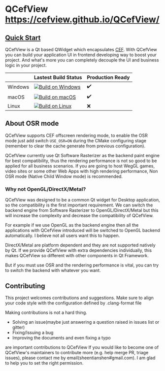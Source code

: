 # QCefView https://cefview.github.io/QCefView/

## [Quick Start](https://cefview.github.io/QCefView/)


QCefView is a Qt based QWidget which encapsulates [CEF](https://bitbucket.org/chromiumembedded/cef). With QCefView you can build your application UI in frontend developing way to boost your project. And what's more you can completely decouple the UI and business logic in your project.

|   |  Lastest Build Status  | Production Ready  |
|---|---|---|
| Windows | [![Build on Windows](https://github.com/CefView/QCefView/actions/workflows/build-windows.yml/badge.svg)](https://github.com/CefView/QCefView/actions/workflows/build-windows.yml) | :heavy_check_mark: |
| macOS | [![Build on macOS](https://github.com/CefView/QCefView/actions/workflows/build-macos.yml/badge.svg)](https://github.com/CefView/QCefView/actions/workflows/build-macos.yml) | :heavy_check_mark: |
| Linux | [![Build on Linux](https://github.com/CefView/QCefView/actions/workflows/build-linux.yml/badge.svg)](https://github.com/CefView/QCefView/actions/workflows/build-linux.yml) | :x: |


## About OSR mode

QCefView supports CEF offscreen rendering mode, to enable the OSR mode just add switch `USE_OSR=ON` during the CMake configuring stage (remember to clear the cache generate from previous configuration).

QCefView currently use Qt Software Rasterizer as the backend paint engine for best compatibility, thus the rendering performance is not so good to be applied for all business scenarios. If you are going to host WegGL games, video sites or some other Web Apps with high rendering performance, Non OSR mode (Native Child Window mode) is recommended.

### Why not OpenGL/DirectX/Metal?

QCefView was designed to be a common Qt widget for Desktop application, so the compatibility is the first important requirement. We can switch the backend engine from Software Rasterizer to OpenGL/DirectX/Metal but this will increase the complexity and decrease the compatibility of QCefView. 

For example if we use OpenGL as the backend engine then all the applications with QCefView introduced will be switched to OpenGL backend automatically. I believe not all users want this to happen. 

DirectX/Metal are platform dependent and they are not supported natively by Qt. If we provide QCefView with extra dependencies individually, this makes QCefView so different with other components in Qt Framework.

But if you must use OSR and the rendering performance is vital, you can try to switch the backend with whatever you want.

## Contributing
This project welcomes contributions and suggestions. Make sure to align your code style with the configuration defined by .clang-format file

Making contributions is not a hard thing.

- Solving an issue(maybe just answering a question raised in issues list or gitter)
- Fixing/Issuing a bug
- Improving the documents and even fixing a typo 

are important contributions to QCefView
If you would like to become one of QCefView's maintainers to contribute more (e.g. help merge PR, triage issues), please contact me by email(sheentianshen#gmail.com). I am glad to help you to set the right permission.
